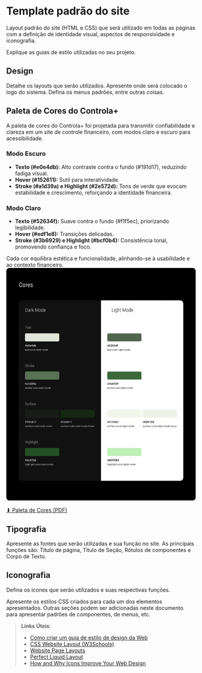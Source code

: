 # Template padrão do site

Layout padrão do site (HTML e CSS) que será utilizado em todas as páginas com a definição de identidade visual, aspectos de responsividade e iconografia.

Explique as guias de estilo utilizadas no seu projeto.

## Design

Detalhe os layouts que serão utilizados. Apresente onde será colocado o logo do sistema. Defina os menus padrões, entre outras coisas.


## Paleta de Cores do Controla+
A paleta de cores do Controla+ foi projetada para transmitir confiabilidade e clareza em um site de controle financeiro, com modos claro e escuro para acessibilidade.  

### Modo Escuro
- **Texto (#e0e4db):** Alto contraste contra o fundo (#191d17), reduzindo fadiga visual.  
- **Hover (#152611):** Sutil para interatividade.  
- **Stroke (#a1d39a) e Highlight (#2e572d):** Tons de verde que evocam estabilidade e crescimento, reforçando a identidade financeira.  

### Modo Claro
- **Texto (#52634f):** Suave contra o fundo (#f1f5ec), priorizando legibilidade.  
- **Hover (#edf1e8):** Transições delicadas.  
- **Stroke (#3b6929) e Highlight (#bcf0b4):** Consistência tonal, promovendo confiança e foco.  

Cada cor equilibra estética e funcionalidade, alinhando-se à usabilidade e ao contexto financeiro.
![Paleta de Cores do Controla+](img/paleta-de-cores.jpg)

[⬇ Paleta de Cores (PDF)](https://github.com/ICEI-PUC-Minas-PMV-SI/pmv-si-2025-1-pe1-t7-controla/blob/main/docs/img/paleta-de-cores.pdf)


## Tipografia

Apresente as fontes que serão utilizadas e sua função no site. As principais funções são: Título de página, Título de Seção, Rótulos de componentes e Corpo de Texto.


## Iconografia

Defina os ícones que serão utilizados e suas respectivas funções.

Apresente os estilos CSS criados para cada um dos elementos apresentados.
Outras seções podem ser adicionadas neste documento para apresentar padrões de componentes, de menus, etc.


> **Links Úteis**:
>
> -  [Como criar um guia de estilo de design da Web](https://edrodrigues.com.br/blog/como-criar-um-guia-de-estilo-de-design-da-web/#)
> - [CSS Website Layout (W3Schools)](https://www.w3schools.com/css/css_website_layout.asp)
> - [Website Page Layouts](http://www.cellbiol.com/bioinformatics_web_development/chapter-3-your-first-web-page-learning-html-and-css/website-page-layouts/)
> - [Perfect Liquid Layout](https://matthewjamestaylor.com/perfect-liquid-layouts)
> - [How and Why Icons Improve Your Web Design](https://usabilla.com/blog/how-and-why-icons-improve-you-web-design/)
